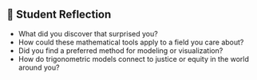 ## 🌱 Student Reflection

- What did you discover that surprised you?
- How could these mathematical tools apply to a field you care about?
- Did you find a preferred method for modeling or visualization?
- How do trigonometric models connect to justice or equity in the world around you?
